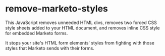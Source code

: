 # remove-marketo-styles

This JavaScript removes unneeded HTML divs, removes two forced CSS style sheets added to your HTML document, and removes inline CSS style for embedded Marketo forms.

It stops your site's HTML form elements' styles from fighting with those styles that Marketo sends with their forms.
